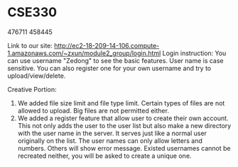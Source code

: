 # CSE330
476711
458445

Link to our site: http://ec2-18-209-14-106.compute-1.amazonaws.com/~zxun/module2_group/login.html
Login instruction: You can use username "Zedong" to see the basic features. User name is case sensitive. You can also register one for your own username and try to upload/view/delete.

Creative Portion:
1. We added file size limit and file type limit. Certain types of files are not allowed to upload. Big files are not permitted either. 
2. We added a register feature that allow user to create their own account. This not only adds the user to the user list but also make a new directory with the user name in the server. It serves just like a normal user originally on the list. The user names can only allow letters and numbers. Others will show error message. Existed usernames cannot be recreated neither, you will be asked to create a unique one.
